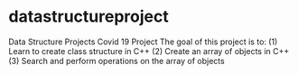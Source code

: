 # datastructureproject
Data Structure Projects
Covid 19 Project
The goal of this project is to: 
(1)	Learn to create class structure in C++
(2)	Create an array of objects in C++
(3)	Search and perform operations on the array of objects
